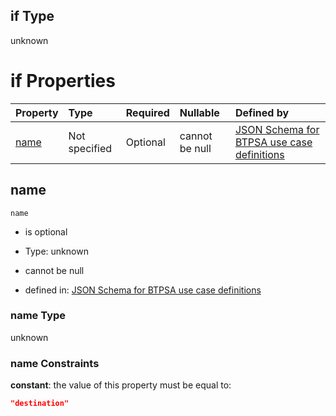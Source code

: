 ## if Type

unknown

# if Properties

| Property      | Type          | Required | Nullable       | Defined by                                                                                                                                                                                                        |
| :------------ | :------------ | :------- | :------------- | :---------------------------------------------------------------------------------------------------------------------------------------------------------------------------------------------------------------- |
| [name](#name) | Not specified | Optional | cannot be null | [JSON Schema for BTPSA use case definitions](btpsa-usecase-properties-services-items-allof-1-then-allof-34-if-properties-name.md "undefined#/properties/services/items/allOf/1/then/allOf/34/if/properties/name") |

## name



`name`

*   is optional

*   Type: unknown

*   cannot be null

*   defined in: [JSON Schema for BTPSA use case definitions](btpsa-usecase-properties-services-items-allof-1-then-allof-34-if-properties-name.md "undefined#/properties/services/items/allOf/1/then/allOf/34/if/properties/name")

### name Type

unknown

### name Constraints

**constant**: the value of this property must be equal to:

```json
"destination"
```
